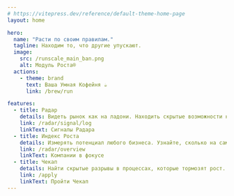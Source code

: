 ```yaml
---
# https://vitepress.dev/reference/default-theme-home-page
layout: home

hero:
  name: "Расти по своим правилам."
  tagline: Находим то, что другие упускают.
  image:
    src: /runscale_main_ban.png
    alt: Модуль Роста®
  actions:
    - theme: brand
      text: Ваша Умная Кофейня ☕️
      link: /brew/run

features:
  - title: Радар
    details: Видеть рынок как на ладони. Находить скрытые возможности на основе тысяч отзывов и данных конкурентов.
    link: /radar/signal/log
    linkText: Cигналы Радара
  - title: Индекс Роста
    details: Измерять потенциал любого бизнеса. Узнайте, сколько на самом деле может приносить ваша компания.
    link: /radar/overview
    linkText: Компании в фокусе
  - title: Чекап
    details: Найти скрытые разрывы в процессах, которые тормозят рост. Получить 3 конкретных улучшения за 30 дней.
    link: /apply
    linkText: Пройти Чекап
---
```

